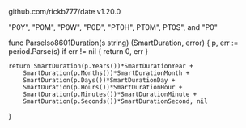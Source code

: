 github.com/rickb777/date v1.20.0

"P0Y", "P0M", "P0W", "P0D", "PT0H", PT0M", PT0S", and "P0"

func ParseIso8601Duration(s string) (SmartDuration, error) {
	p, err := period.Parse(s)
	if err != nil {
		return 0, err
	}

	return SmartDuration(p.Years())*SmartDurationYear +
		SmartDuration(p.Months())*SmartDurationMonth +
		SmartDuration(p.Days())*SmartDurationDay +
		SmartDuration(p.Hours())*SmartDurationHour +
		SmartDuration(p.Minutes())*SmartDurationMinute +
		SmartDuration(p.Seconds())*SmartDurationSecond, nil
}
